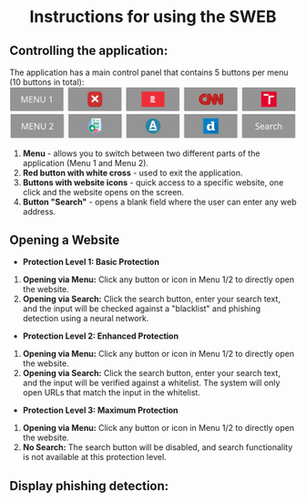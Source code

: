 # <p align="center">Instructions for using the SWEB</p>
## Controlling the application:
The application has a main control panel that contains 5 buttons per menu (10 buttons in total):  
 ![MENU_1](https://github.com/forsenior/senior-os/blob/main/sweb/screens/sweb_menu1.png)
 ![MENU_2](https://github.com/forsenior/senior-os/blob/main/sweb/screens/sweb_menu2_en.png)
1.	**Menu** - allows you to switch between two different parts of the application (Menu 1 and Menu 2).
2.	**Red button with white cross** - used to exit the application.
3.	**Buttons with website icons** - quick access to a specific website, one click and the website opens on the screen. 
4.	**Button "Search"** - opens a blank field where the user can enter any web address.

## Opening a Website
- **Protection Level 1: Basic Protection**
1. **Opening via Menu:** Click any button or icon in Menu 1/2 to directly open the website.
2. **Opening via Search:** Click the search button, enter your search text, and the input will be checked against a "blacklist" and phishing detection using a neural network.

- **Protection Level 2: Enhanced Protection**
1. **Opening via Menu:** Click any button or icon in Menu 1/2 to directly open the website.
2. **Opening via Search:** Click the search button, enter your search text, and the input will be verified against a whitelist. The system will only open URLs that match the input in the whitelist.
  
- **Protection Level 3: Maximum Protection**
1. **Opening via Menu:** Click any button or icon in Menu 1/2 to directly open the website.
2. **No Search:** The search button will be disabled, and search functionality is not available at this protection level.

## Display phishing detection:
